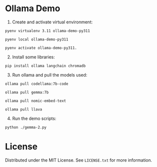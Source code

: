 # Ollama Demo

1. Create and activate virtual environment:

`pyenv virtualenv 3.11 ollama-demo-py311`

`pyenv local ollama-demo-py311`

`pyenv activate ollama-demo-py311.`

2. Install some libraries:

`pip install ollama langchain chromadb`

3. Run ollama and pull the models used:

`ollama pull codellama:7b-code`

`ollama pull gemma:7b`

`ollama pull nomic-embed-text`

`ollama pull llava`

4. Run the demo scripts:

`python ./gemma-2.py`

# License

Distributed under the MIT License. See `LICENSE.txt` for more information.
